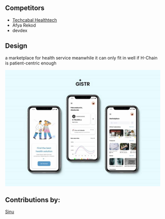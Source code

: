 ## Competitors 

- [Techcabal Healthtech](https://techcabal.com/tag/healthtech/)
- Afya Rekod
- devdex

## Design

a marketplace for health service meanwhile it can only fit in well if H-Chain is patient-centric enough

![design example](design-example.jpeg)

## Contributions by:

[Sinu](https://twitter.com/Sinux00)

